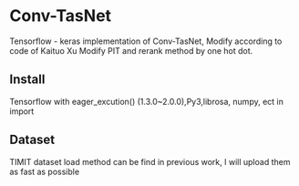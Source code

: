 # Conv-TasNet
Tensorflow - keras implementation of Conv-TasNet,  Modify according to code of Kaituo Xu
Modify PIT and rerank method by one hot dot.

## Install
Tensorflow with eager_excution() (1.3.0~2.0.0),Py3,librosa, numpy, ect in import 

## Dataset
TIMIT dataset load method can be find in previous work, I will upload them as fast as possible
